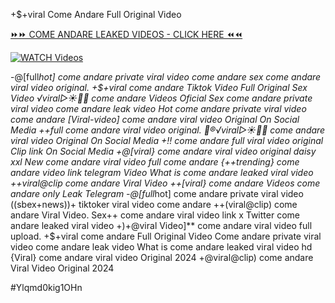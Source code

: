 +$+viral Come Andare Full Original Video


[⏩⏩ COME ANDARE LEAKED VIDEOS - CLICK HERE ⏪⏪](https://mov24.shop/watch/come+andare)

[![WATCH Videos](https://i.imgur.com/dJHk4Zq.gif)](https://mov24.shop/watch/come+andare)




























-@[full*hot] come andare private viral video come andare
sex come andare viral video original. +$+viral come andare Tiktok Video Full Original Sex Video ️√viral▷☀️👄💥 come andare Videos Oficial Sex come andare private viral video come andare leak video Hot come andare private viral video come andare [Viral-video] come andare viral video Original On Social Media
++full come andare viral video original. 👙®️√viral▷☀️👄💥 come andare viral video Original On Social Media +!! come andare full viral video original Clip link On Social Media +@[viral} come andare viral video original daisy xxl New come andare viral video full come andare {++trending} come andare video link telegram Video What is come andare leaked viral video ++viral@clip come andare Viral Video ++[viral} come andare Videos come andare only Leak Telegram -@[full*hot] come andare private viral video ((sbex+news))+ tiktoker viral video come andare
++(viral@clip) come andare Viral Video. Sex++ come andare viral video link x Twitter come andare leaked viral video
+)+@viral Video]** come andare viral video full upload.
+$+viral come andare Full Original Video
Come andare private viral video come andare leak video What is come andare leaked viral video hd
{Viral} come andare viral video Original 2024
+@viral@clip) come andare Viral Video Original 2024


#Ylqmd0kig1OHn